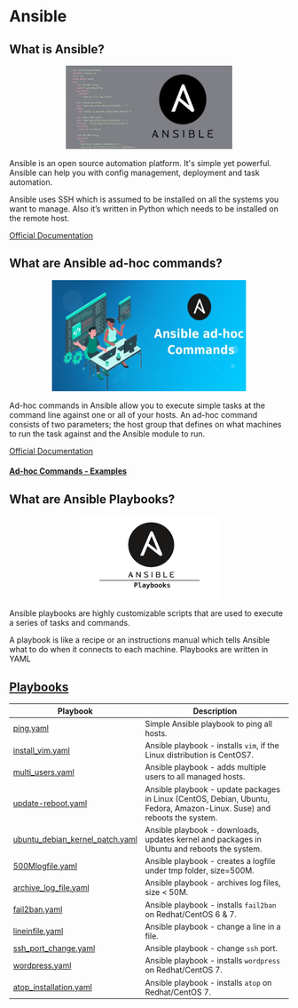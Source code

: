 # Ansible

## What is Ansible?

<p align="center">
  <img width="300" height="150" src="img/Ansible.jpg">
</p>

Ansible is an open source automation platform. It's simple yet powerful. Ansible can help you with config management, deployment and task automation.

Ansible uses SSH which is assumed to be installed on all the systems you want to manage. Also it’s written in Python which needs to be installed on the remote host.

[Official Documentation](https://www.ansible.com/)

## What are Ansible ad-hoc commands?
<p align="center">
  <img width="350" height="200" src="img/adhoc.png">
</p>

Ad-hoc commands in Ansible allow you to execute simple tasks at the command line against one or all of your hosts. An ad-hoc command consists of two parameters; the host group that defines on what machines to run the task against and the Ansible module to run.

[Official Documentation](https://docs.ansible.com/ansible/latest/user_guide/intro_adhoc.html)

#### [Ad-hoc Commands - Examples](ad-hoc)
## What are Ansible Playbooks?
<p align="center">
  <img width="250" height="150" src="img/AnsiblePlaybook.png">
</p>

Ansible playbooks are highly customizable scripts that are used to execute a series of tasks and commands. 

A playbook is like a recipe or an instructions manual which tells Ansible what to do when it connects to each machine. Playbooks are written in YAML

## [Playbooks](playbooks)

| Playbook | Description |
| -------- | ----------- |
| [ping.yaml](playbooks/ping.yaml) | Simple Ansible playbook to ping all hosts. | 
| [install_vim.yaml](playbooks/install_vim.yaml) | Ansible playbook - installs ```vim```, if the Linux distribution is CentOS7. |
| [multi_users.yaml](playbooks/multi_users.yaml)  | Ansible playbook - adds multiple users to all managed hosts. |
| [update-reboot.yaml](playbooks/update-reboot.yaml) |Ansible playbook - update packages in Linux (CentOS, Debian, Ubuntu, Fedora, Amazon-Linux. Suse) and reboots the system. |
| [ubuntu_debian_kernel_patch.yaml](playbooks/ubuntu_debian_kernel_patch.yaml) | Ansible playbook - downloads, updates kernel and packages in Ubuntu and reboots the system. |
| [500Mlogfile.yaml](playbooks/500Mlogfile.yaml) | Ansible playbook - creates a logfile under tmp folder, size=500M. |
| [archive_log_file.yaml](playbooks/archive_log_file.yaml) | Ansible playbook - archives log files, size < 50M. |
| [fail2ban.yaml](playbooks/archive_log_file.yaml) | Ansible playbook - installs ```fail2ban``` on Redhat/CentOS 6 & 7. |
| [lineinfile.yaml](playbooks/lineinfile.yaml) | Ansible playbook - change a line in a file. |
| [ssh_port_change.yaml](playbooks/ssh_port_change.yaml) | Ansible playbook - change ```ssh``` port. |
| [wordpress.yaml](playbooks/wordpress.yaml) | Ansible playbook - installs ```wordpress``` on Redhat/CentOS 7. |
| [atop_installation.yaml](playbooks/atop_installation.yaml) | Ansible playbook - installs ```atop``` on Redhat/CentOS 7. |